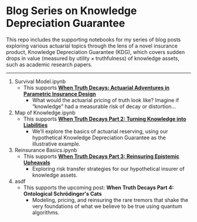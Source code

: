 # Blog Series on Knowledge Depreciation Guarantee

This repo includes the supporting notebooks for my series of blog posts exploring various actuarial topics through the lens of a novel insurance product, Knowledge Depreciation Guarantee (KDG), which covers sudden drops in value (measured by $\text{utility} \times \text{truthfulness}$) of knowledge assets, such as academic research papers.

---

1. Survival Model.ipynb
   - This supports [**When Truth Decays: Actuarial Adventures in Parametric Insurance Design**](https://medium.com/@alexfiliakov/when-truth-decays-actuarial-adventures-in-parametric-insurance-design-0e30f1d7a9d1)
     - What would the actuarial pricing of truth look like? Imagine if “knowledge” had a measurable risk of decay or distortion…
2. Map of Knowledge.ipynb
   - This supports [**When Truth Decays Part 2: Turning Knowledge into Liabilities**](https://medium.com/@alexfiliakov/when-truth-decays-part-2-turning-knowledge-into-liabilities-041e5e509e93)
     - We’ll explore the basics of actuarial reserving, using our hypothetical Knowledge Depreciation Guarantee as the illustrative example.
3. Reinsurance Basics.ipynb
   - This supports [**When Truth Decays Part 3: Reinsuring Epistemic Upheavals**](https://medium.com/@alexfiliakov/when-truth-decays-part-3-reinsuring-epistemic-upheavals-467243e8246c)
     - Exploring risk transfer strategies for our hypothetical insurer of knowledge assets.
4. asdf
   - This supports the upcoming post: **When Truth Decays Part 4: Ontological Schrödinger's Cats**
     - Modeling, pricing, and reinsuring the rare tremors that shake the very foundations of what we believe to be true using quantum algorithms.
